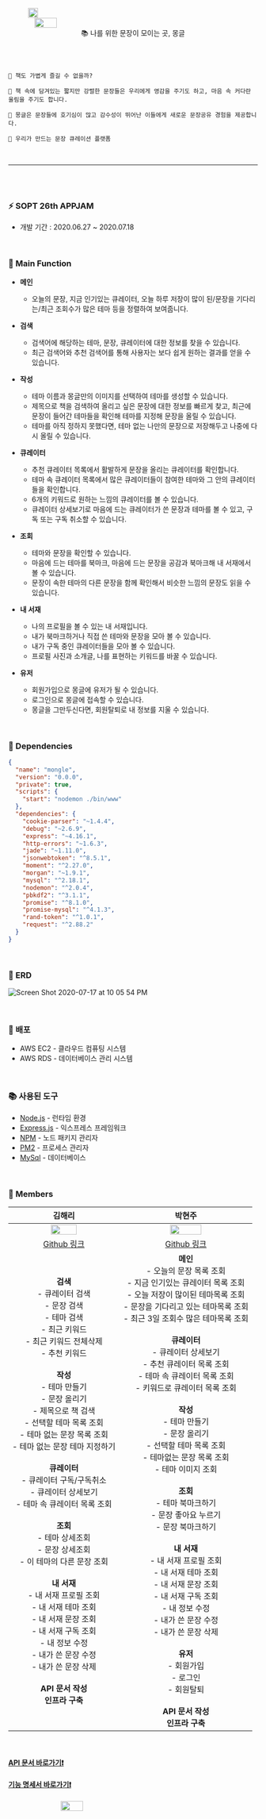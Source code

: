 
<br><br>

<div align="center" style="display:flex;"><img src="https://user-images.githubusercontent.com/41534832/86881142-c4090700-c128-11ea-85e1-de398680a3a9.png" width="20%"></div>
<div align="center" style="display:flex;"><img src="https://user-images.githubusercontent.com/41534832/86881182-d6834080-c128-11ea-9f99-caa82b7850d0.png" width="30%"></div>

<div align="center">
📚 나를 위한 문장이 모이는 곳, 몽글
</div>

<br><br>

```
📌 책도 가볍게 즐길 수 없을까?

📌 책 속에 담겨있는 짧지만 강렬한 문장들은 우리에게 영감을 주기도 하고, 마음 속 커다란 울림을 주기도 합니다.

📌 몽글은 문장들에 호기심이 많고 감수성이 뛰어난 이들에게 새로운 문장공유 경험을 제공합니다.

📌 우리가 만드는 문장 큐레이션 플랫폼
```

<br>

- - -

<br><br>

### ⚡️ SOPT 26th APPJAM
* 개발 기간 : 2020.06.27 ~ 2020.07.18

<br>

### 📒 Main Function
- **메인**
	- 오늘의 문장, 지금 인기있는 큐레이터, 오늘 하루 저장이 많이 된/문장을 기다리는/최근 조회수가 많은 테마 등을 정렬하여 보여줍니다.
	
- **검색**
	- 검색어에 해당하는 테마, 문장, 큐레이터에 대한 정보를 찾을 수 있습니다.
	- 최근 검색어와 추천 검색어를 통해 사용자는 보다 쉽게 원하는 결과를 얻을 수 있습니다.
	
- **작성**
	- 테마 이름과 몽글만의 이미지를 선택하여 테마를 생성할 수 있습니다.
	- 제목으로 책을 검색하여 올리고 싶은 문장에 대한 정보를 빠르게 찾고, 최근에 문장이 들어간 테마들을 확인해 테마를 지정해 문장을 올릴 수 있습니다.
	- 테마를 아직 정하지 못했다면, 테마 없는 나만의 문장으로 저장해두고 나중에 다시 올릴 수 있습니다.

- **큐레이터**
	- 추천 큐레이터 목록에서 활발하게 문장을 올리는 큐레이터를 확인합니다.
	- 테마 속 큐레이터 목록에서 많은 큐레이터들이 참여한 테마와 그 안의 큐레이터들을 확인합니다.
	- 6개의 키워드로 원하는 느낌의 큐레이터를 볼 수 있습니다.
	- 큐레이터 상세보기로 마음에 드는 큐레이터가 쓴 문장과 테마를 볼 수 있고, 구독 또는 구독 취소할 수 있습니다.

- **조회**
	- 테마와 문장을 확인할 수 있습니다.
	- 마음에 드는 테마를 북마크, 마음에 드는 문장을 공감과 북마크해 내 서재에서 볼 수 있습니다.
	- 문장이 속한 테마의 다른 문장을 함께 확인해서 비슷한 느낌의 문장도 읽을 수 있습니다.

- **내 서재**
	- 나의 프로필을 볼 수 있는 내 서재입니다.
	- 내가 북마크하거나 직접 쓴 테마와 문장을 모아 볼 수 있습니다.
	- 내가 구독 중인 큐레이터들을 모아 볼 수 있습니다.
	- 프로필 사진과 소개글, 나를 표현하는 키워드를 바꿀 수 있습니다.

- **유저**
	- 회원가입으로 몽글에 유저가 될 수 있습니다.
	- 로그인으로 몽글에 접속할 수 있습니다.
	- 몽글을 그만두신다면, 회원탈퇴로 내 정보를 지울 수 있습니다.

<br>

### 📕 Dependencies
```json
{
  "name": "mongle",
  "version": "0.0.0",
  "private": true,
  "scripts": {
    "start": "nodemon ./bin/www"
  },
  "dependencies": {
    "cookie-parser": "~1.4.4",
    "debug": "~2.6.9",
    "express": "~4.16.1",
    "http-errors": "~1.6.3",
    "jade": "~1.11.0",
    "jsonwebtoken": "^8.5.1",
    "moment": "^2.27.0",
    "morgan": "~1.9.1",
    "mysql": "^2.18.1",
    "nodemon": "^2.0.4",
    "pbkdf2": "^3.1.1",
    "promise": "^8.1.0",
    "promise-mysql": "^4.1.3",
    "rand-token": "^1.0.1",
    "request": "^2.88.2"
  }
}
```

<br>

### 📗 ERD

![Screen Shot 2020-07-17 at 10 05 54 PM](https://user-images.githubusercontent.com/41534832/87789281-c03c5980-c879-11ea-8001-5c33534f5ce3.png)


<br>


### :closed_book: 배포

* AWS EC2 - 클라우드 컴퓨팅 시스템
* AWS RDS - 데이터베이스 관리 시스템

<br>

### :books: 사용된 도구

* [Node.js](https://nodejs.org/ko/) - 런타임 환경
* [Express.js](http://expressjs.com/ko/) - 익스프레스 프레임워크 
* [NPM](https://rometools.github.io/rome/) - 노드 패키지 관리자
* [PM2](http://pm2.keymetrics.io/) - 프로세스 관리자
* [MySql](https://miro.medium.com/max/800/0*GFfnMZ1sESpT9uYs.jpg) - 데이터베이스

<br>

### 📘 Members
| 김해리 | 박현주 |
| :---: | :---: |
| <img src="https://avatars2.githubusercontent.com/u/41534832?s=400&u=12354b310724861914d139cae2a378adf10a3a1d&v=4" width="50%"></img> | <img src="https://avatars3.githubusercontent.com/u/58289478?s=400&v=4" width="50%"></img>  |
| [Github 링크](https://github.com/khl6235) | [Github 링크](https://github.com/HyeonJooo) |
| **검색**<br> - 큐레이터 검색<br> - 문장 검색<br> - 테마 검색<br> - 최근 키워드<br> - 최근 키워드 전체삭제<br> - 추천 키워드<br><br> **작성**<br> - 테마 만들기<br> - 문장 올리기<br> - 제목으로 책 검색<br> - 선택할 테마 목록 조회<br> - 테마 없는 문장 목록 조회<br> - 테마 없는 문장 테마 지정하기<br><br> **큐레이터**<br> - 큐레이터 구독/구독취소<br> - 큐레이터 상세보기<br> - 테마 속 큐레이터 목록 조회<br><br> **조회**<br> - 테마 상세조회<br> - 문장 상세조회<br> - 이 테마의 다른 문장 조회<br><br> **내 서재**<br> - 내 서재 프로필 조회<br> - 내 서재 테마 조회<br> - 내 서재 문장 조회<br> - 내 서재 구독 조회<br> - 내 정보 수정<br> - 내가 쓴 문장 수정<br> - 내가 쓴 문장 삭제<br><br> **API 문서 작성**<br>**인프라 구축** |   **메인**<br> - 오늘의 문장 목록 조회<br> - 지금 인기있는 큐레이터 목록 조회<br> - 오늘 저장이 많이된 테마목록 조회<br> - 문장을 기다리고 있는 테마목록 조회<br> - 최근 3일 조회수 많은 테마목록 조회<br><br> **큐레이터**<br> - 큐레이터 상세보기<br> - 추천 큐레이터 목록 조회<br> - 테마 속 큐레이터 목록 조회<br> - 키워드로 큐레이터 목록 조회<br><br> **작성**<br> - 테마 만들기<br> - 문장 올리기<br> - 선택할 테마 목록 조회<br> - 테마없는 문장 목록 조회<br> - 테마 이미지 조회<br><br> **조회**<br>  - 테마 북마크하기<br> - 문장 좋아요 누르기<br> - 문장 북마크하기<br><br> **내 서재**<br> - 내 서재 프로필 조회<br> - 내 서재 테마 조회<br> - 내 서재 문장 조회<br> - 내 서재 구독 조회<br> - 내 정보 수정<br> - 내가 쓴 문장 수정<br> - 내가 쓴 문장 삭제<br><br> **유저**<br> - 회원가입<br> - 로그인<br> - 회원탈퇴<br><br> **API 문서 작성**<br>**인프라 구축**  |



<br>

#### [API 문서 바로가기❗️](https://github.com/Sopt-Mongle/MongleServer/wiki)
#### [기능 명세서 바로가기❗️](https://docs.google.com/spreadsheets/d/19oIWAG0WNR7ldLuVWfylbdrmZumOtTE1EQWJmJRgPAo/edit#gid=0)


<div align="right" style="display:flex;"><img src="https://user-images.githubusercontent.com/41534832/87791813-df3cea80-c87d-11ea-9740-f96e155e171f.jpg" width = "30%"></div>
